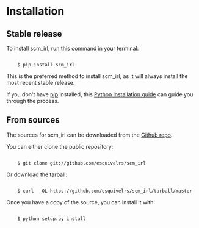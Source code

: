 # Installation


## Stable release

To install scm_irl, run this command in your terminal:

```batch

    $ pip install scm_irl
```

This is the preferred method to install scm_irl, as it will always
install the most recent stable release.

If you don't have [pip](https://pip.pypa.io) installed, this 
[Python installation guide](http://docs.python-guide.org/en/latest/starting/installation/) 
can guide you through the process.


## From sources

The sources for scm_irl can be downloaded from the 
[Github repo](https://github.com/esquivelrs/scm_irl).

You can either clone the public repository:

```batch

    $ git clone git://github.com/esquivelrs/scm_irl
```

Or download the [tarball](https://github.com/esquivelrs/scm_irl/tarball/master):

```batch

    $ curl  -OL https://github.com/esquivelrs/scm_irl/tarball/master
```

Once you have a copy of the source, you can install it with:

```batch

    $ python setup.py install
```

